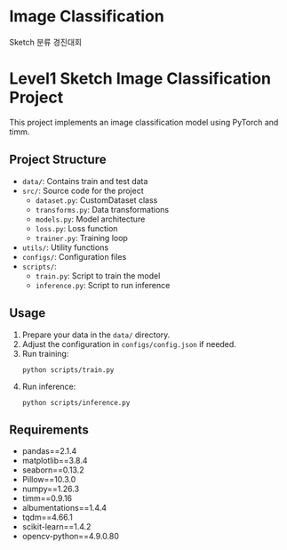 # Image Classification

Sketch 분류 경진대회

# Level1 Sketch Image Classification Project

This project implements an image classification model using PyTorch and timm.

## Project Structure

- `data/`: Contains train and test data
- `src/`: Source code for the project
  - `dataset.py`: CustomDataset class
  - `transforms.py`: Data transformations
  - `models.py`: Model architecture
  - `loss.py`: Loss function
  - `trainer.py`: Training loop
- `utils/`: Utility functions
- `configs/`: Configuration files
- `scripts/`: 
  - `train.py`: Script to train the model
  - `inference.py`: Script to run inference

## Usage

1. Prepare your data in the `data/` directory.
2. Adjust the configuration in `configs/config.json` if needed.
3. Run training:
   ```
   python scripts/train.py
   ```
4. Run inference:
   ```
   python scripts/inference.py
   ```

## Requirements

- pandas==2.1.4
- matplotlib==3.8.4
- seaborn==0.13.2
- Pillow==10.3.0
- numpy==1.26.3
- timm==0.9.16
- albumentations==1.4.4
- tqdm==4.66.1
- scikit-learn==1.4.2
- opencv-python==4.9.0.80

